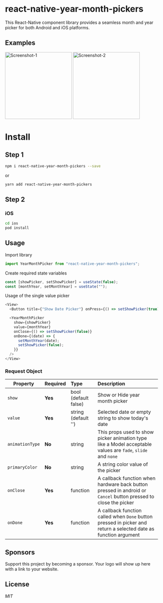 # react-native-year-month-pickers

This React-Native component library provides a seamless month and year picker for both Android and iOS platforms.

## Examples

<p align="left">
  <img width=220 title="Screenshot-1" src="https://github.com/solutiontechseries/react-native-year-month-picker/blob/master/assets/screenshot-1.png">
  <img width=220 title="Screenshot-2" src="https://github.com/solutiontechseries/react-native-year-month-picker/blob/master/assets/screenshot-2.png">
</p>

# Install

## Step 1

```bash
npm i react-native-year-month-pickers --save
```

or

```bash
yarn add react-native-year-month-pickers
```

## Step 2

### iOS

```bash
cd ios
pod install
```

## Usage

Import library

```javascript
import YearMonthPicker from "react-native-year-month-pickers";
```

Create required state variables

```javascript
const [showPicker, setShowPicker] = useState(false);
const [monthYear, setMonthYear] = useState("");
```

Usage of the single value picker

```javascript
<View>
  <Button title={"Show Date Picker"} onPress={() => setShowPicker(true)} />

  <YearMonthPicker
    show={showPicker}
    value={monthYear}
    onClose={() => setShowPicker(false)}
    onDone={(date) => {
      setMonthYear(date);
      setShowPicker(false);
    }}
  />
</View>
```

### Request Object

| Property        | Required | Type                 | Description                                                                                                     |
| --------------- | :------- | :------------------- | :-------------------------------------------------------------------------------------------------------------- |
| `show`          | **Yes**  | bool (default false) | Show or Hide year month picker                                                                                  |
| `value`         | **Yes**  | string (default '')  | Selected date or empty string to show today's date                                                              |
| `animationType` | **No**   | string               | This props used to show picker animation type like a Model acceptable values are `fade`, `slide` and `none`     |
| `primaryColor`  | **No**   | string               | A string color value of the picker                                                                              |
| `onClose`       | **Yes**  | function             | A callback function when hardware back button pressed in android or `Cancel` button pressed to close the picker |
| `onDone`        | **Yes**  | function             | A callback function called when `Done` button pressed in picker and return a selected date as function argument |

## Sponsors

Support this project by becoming a sponsor. Your logo will show up here with a link to your website.

## License

_MIT_
